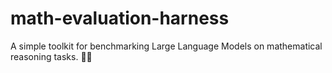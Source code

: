 # math-evaluation-harness
A simple toolkit for benchmarking Large Language Models on mathematical reasoning tasks. 🧮✨
